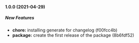 #### 1.0.0 (2021-04-29)

##### New Features

* **chore:**  installing generate for changelog (f00fcc4b)
* **package:**  create the first release of the package (8b6fdf52)

